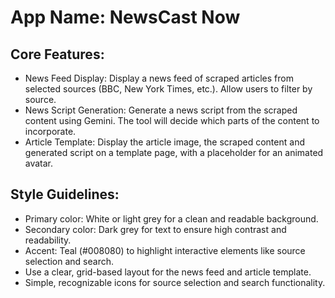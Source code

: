 # **App Name**: NewsCast Now

## Core Features:

- News Feed Display: Display a news feed of scraped articles from selected sources (BBC, New York Times, etc.). Allow users to filter by source.
- News Script Generation: Generate a news script from the scraped content using Gemini. The tool will decide which parts of the content to incorporate.
- Article Template: Display the article image, the scraped content and generated script on a template page, with a placeholder for an animated avatar.

## Style Guidelines:

- Primary color: White or light grey for a clean and readable background.
- Secondary color: Dark grey for text to ensure high contrast and readability.
- Accent: Teal (#008080) to highlight interactive elements like source selection and search.
- Use a clear, grid-based layout for the news feed and article template.
- Simple, recognizable icons for source selection and search functionality.